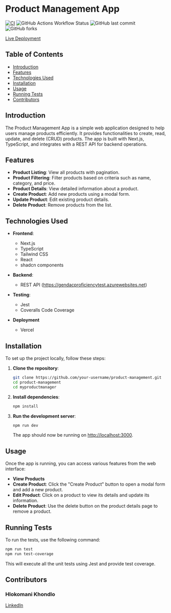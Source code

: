 # Product Management App

[![CI](https://github.com/hlokomani/product-management/actions/workflows/ci.yaml/badge.svg?branch=main)](https://github.com/hlokomani/product-management/actions/workflows/ci.yaml)
![GitHub Actions Workflow Status](https://img.shields.io/github/actions/workflow/status/hlokomani/product-management/ci.yaml)
![GitHub last commit](https://img.shields.io/github/last-commit/hlokomani/product-management)
![GitHub forks](https://img.shields.io/github/forks/hlokomani/product-management)

[Live Deployment](https://product-management-2myk5v973-hlokomanis-projects.vercel.app/products)

## Table of Contents

- [Introduction](#introduction)
- [Features](#features)
- [Technologies Used](#technologies-used)
- [Installation](#installation)
- [Usage](#usage)
- [Running Tests](#running-tests)
- [Contributors](#contributors)


## Introduction

The Product Management App is a simple web application designed to help users manage products efficiently. It provides functionalities to create, read, update, and delete (CRUD) products. The app is built with Next.js, TypeScript, and integrates with a REST API for backend operations.

## Features

- **Product Listing**: View all products with pagination.
- **Product Filtering**: Filter products based on criteria such as name, category, and price.
- **Product Details**: View detailed information about a product.
- **Create Product**: Add new products using a modal form.
- **Update Product**: Edit existing product details.
- **Delete Product**: Remove products from the list.

## Technologies Used

- **Frontend**:
  - Next.js
  - TypeScript
  - Tailwind CSS
  - React
  - shadcn components

- **Backend**:
  - REST API (https://gendacproficiencytest.azurewebsites.net)

- **Testing**:
  - Jest
  - Coveralls Code Coverage

- **Deployment**
  - Vercel

## Installation

To set up the project locally, follow these steps:

1. **Clone the repository**:
   ```bash
   git clone https://github.com/your-username/product-management.git
   cd product-management
   cd myproductmanager
   ```

2. **Install dependencies**:
   ```bash
   npm install
   ```

3. **Run the development server**:
   ```bash
   npm run dev
   ```

   The app should now be running on [http://localhost:3000](http://localhost:3000).

## Usage

Once the app is running, you can access various features from the web interface:

- **View Products**
- **Create Product**: Click the "Create Product" button to open a modal form and add a new product.
- **Edit Product**: Click on a product to view its details and update its information.
- **Delete Product**: Use the delete button on the product details page to remove a product.

## Running Tests

To run the tests, use the following command:

```bash
npm run test
npm run test-coverage
```

This will execute all the unit tests using Jest and provide test coverage.

## Contributors

### Hlokomani Khondlo

[LinkedIn](https://www.linkedin.com/in/hlokomani/)
